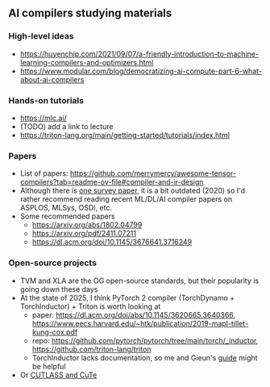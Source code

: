 ## AI compilers studying materials 

### High-level ideas
- https://huyenchip.com/2021/09/07/a-friendly-introduction-to-machine-learning-compilers-and-optimizers.html
- https://www.modular.com/blog/democratizing-ai-compute-part-6-what-about-ai-compilers

### Hands-on tutorials
- https://mlc.ai/
- (TODO) add a link to lecture
- https://triton-lang.org/main/getting-started/tutorials/index.html

### Papers
- List of papers: https://github.com/merrymercy/awesome-tensor-compilers?tab=readme-ov-file#compiler-and-ir-design
- Although there is [one survey paper](https://arxiv.org/abs/2002.03794), it is a bit outdated (2020) so I'd rather recommend reading recent ML/DL/AI compiler papers on ASPLOS, MLSys, OSDI, etc.
- Some recommended papers
  - https://arxiv.org/abs/1802.04799
  - https://arxiv.org/pdf/2411.07211
  - https://dl.acm.org/doi/10.1145/3676641.3716249

### Open-source projects
- TVM and XLA are the OG open-source standards, but their popularity is going down these days
- At the state of 2025, I think PyTorch 2 compiler (TorchDynamo + TorchInductor) + Triton is worth looking at
  - paper: https://dl.acm.org/doi/abs/10.1145/3620665.3640366, https://www.eecs.harvard.edu/~htk/publication/2019-mapl-tillet-kung-cox.pdf
  - repo: https://github.com/pytorch/pytorch/tree/main/torch/_inductor, https://github.com/triton-lang/triton
  - TorchInductor lacks documentation, so me and Gieun's [guide](https://docs.google.com/document/d/1zY9Nlmh5jT39Q92aDYf3dHOAXh2xCMdeS6pnbX0Dqpw/edit?tab=t.0#heading=h.8exgp9nti6e2) might be helpful
- Or [CUTLASS and CuTe](https://docs.nvidia.com/cutlass/index.html)

